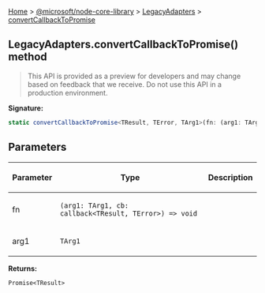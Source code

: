 [Home](./index) &gt; [@microsoft/node-core-library](./node-core-library.md) &gt; [LegacyAdapters](./node-core-library.legacyadapters.md) &gt; [convertCallbackToPromise](./node-core-library.legacyadapters.convertcallbacktopromise_1.md)

## LegacyAdapters.convertCallbackToPromise() method

> This API is provided as a preview for developers and may change based on feedback that we receive. Do not use this API in a production environment.
> 

<b>Signature:</b>

```typescript
static convertCallbackToPromise<TResult, TError, TArg1>(fn: (arg1: TArg1, cb: callback<TResult, TError>) => void, arg1: TArg1): Promise<TResult>;
```

## Parameters

|  <p>Parameter</p> | <p>Type</p> | <p>Description</p> |
|  --- | --- | --- |
|  <p>fn</p> | <p>`(arg1: TArg1, cb: callback<TResult, TError>) => void`</p> |  |
|  <p>arg1</p> | <p>`TArg1`</p> |  |

<b>Returns:</b>

`Promise<TResult>`

